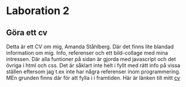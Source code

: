 # Laboration 2
## Göra ett cv

Detta är ett CV om mig, Amanda Ståhlberg. Där det finns lite blandad information om mig. Info, referenser och ett bild-collage med mina intressen. Där alla funtioner på sidan är gjorda med javascript och det övriga i html och css. Det är såklart inte helt i fyllt med rätt info på vissa ställen eftersom jag t.ex inte har några referenser inom programmering. MEn grunden finns där för att fylla i i framtiden. Här är länken till mitt [cv]() 